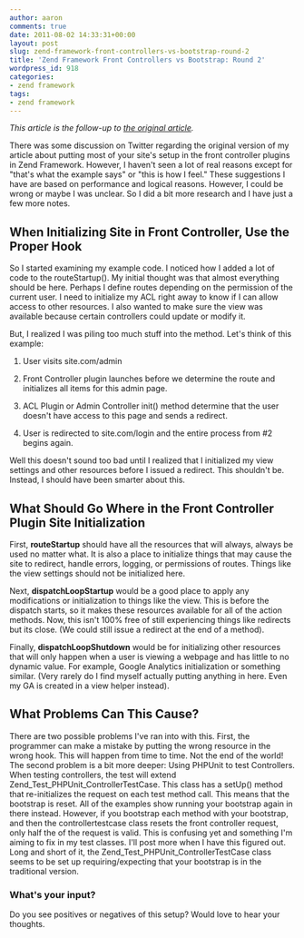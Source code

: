 ```yaml
---
author: aaron
comments: true
date: 2011-08-02 14:33:31+00:00
layout: post
slug: zend-framework-front-controllers-vs-bootstrap-round-2
title: 'Zend Framework Front Controllers vs Bootstrap: Round 2'
wordpress_id: 918
categories:
- zend framework
tags:
- zend framework
---
```


_This article is the follow-up to [the original article](http://aaronsaray.com/blog/2011/05/24/zend-framework-bootstrap-vs-front-controller-plugin/)._

There was some discussion on Twitter regarding the original version of my article about putting most of your site's setup in the front controller plugins in Zend Framework.  However, I haven't seen a lot of real reasons except for "that's what the example says" or "this is how I feel."  These suggestions I have are based on performance and logical reasons.  However, I could be wrong or maybe I was unclear. So I did a bit more research and I have just a few more notes.



## When Initializing Site in Front Controller, Use the Proper Hook


So I started examining my example code.  I noticed how I added a lot of code to the routeStartup().  My initial thought was that almost everything should be here.  Perhaps I define routes depending on the permission of the current user.  I need to initialize my ACL right away to know if I can allow access to other resources.  I also wanted to make sure the view was available because certain controllers could update or modify it.

But, I realized I was piling too much stuff into the method.  Let's think of this example:




  1. User visits site.com/admin


  2. Front Controller plugin launches before we determine the route and initializes all items for this admin page.


  3. ACL Plugin or Admin Controller init() method determine that the user doesn't have access to this page and sends a redirect.


  4. User is redirected to site.com/login and the entire process from #2 begins again.



Well this doesn't sound too bad until I realized that I initialized my view settings and other resources before I issued a redirect.  This shouldn't be.  Instead, I should have been smarter about this.  



## What Should Go Where in the Front Controller Plugin Site Initialization


First, **routeStartup** should have all the resources that will always, always be used no matter what.  It is also a place to initialize things that may cause the site to redirect, handle errors, logging, or permissions of routes.  Things like the view settings should not be initialized here.

Next, **dispatchLoopStartup** would be a good place to apply any modifications or initialization to things like the view.  This is before the dispatch starts, so it makes these resources available for all of the action methods.  Now, this isn't 100% free of still experiencing things like redirects but its close. (We could still issue a redirect at the end of a method).

Finally, **dispatchLoopShutdown** would be for initializing other resources that will only happen when a user is viewing a webpage and has little to no dynamic value.  For example, Google Analytics initialization or something similar.  (Very rarely do I find myself actually putting anything in here.  Even my GA is created in a view helper instead).



## What Problems Can This Cause?


There are two possible problems I've ran into with this.  First, the programmer can make a mistake by putting the wrong resource in the wrong hook.  This will happen from time to time.  Not the end of the world!  The second problem is a bit more deeper: Using PHPUnit to test Controllers.  When testing controllers, the test will extend Zend_Test_PHPUnit_ControllerTestCase.  This class has a setUp() method that re-initializes the request on each test method call.  This means that the bootstrap is reset.  All of the examples show running your bootstrap again in there instead.  However, if you bootstrap each method with your bootstrap, and then the controllertestcase class resets the front controller request, only half the of the request is valid.  This is confusing yet and something I'm aiming to fix in my test classes.  I'll post more when I have this figured out.  Long and short of it, the Zend_Test_PHPUnit_ControllerTestCase class seems to be set up requiring/expecting that your bootstrap is in the traditional version.



### What's your input?


Do you see positives or negatives of this setup?  Would love to hear your thoughts. 
